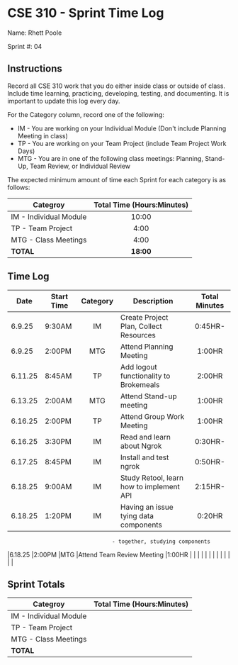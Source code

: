 # CSE 310 - Sprint Time Log

Name: Rhett Poole

Sprint #: 04

## Instructions

Record all CSE 310 work that you do either inside class or outside of class.  Include time learning, practicing, developing, testing, and documenting.  It is important to update this log every day.

For the Category column, record one of the following:
* IM - You are working on your Individual Module (Don't include Planning Meeting in class)
* TP - You are working on your Team Project (include Team Project Work Days)
* MTG - You are in one of the following class meetings: Planning, Stand-Up, Team Review, or Individual Review

The expected minimum amount of time each Sprint for each category is as follows:

|Categroy                       |Total Time (Hours:Minutes)|
|-------------------------------|:------------------------:|
|IM - Individual Module         |          10:00           |
|TP - Team Project              |           4:00           |
|MTG - Class Meetings           |           4:00           |
|**TOTAL**                      |        **18:00**         |

## Time Log

|Date      |Start Time|Category|Description                                 |Total Minutes|
|----------|----------|:------:|--------------------------------------------|:-----------:|
|6.9.25    |9:30AM    |IM      |Create Project Plan, Collect Resources      |0:45HR-      |
|6.9.25    |2:00PM    |MTG     |Attend Planning Meeting                     |1:00HR       |
|6.11.25   |8:45AM    |TP      |Add logout functionality to Brokemeals      |2:00HR       |
|6.13.25   |2:00AM    |MTG     |Attend Stand-up meeting                     |1:00HR       |
|6.16.25   |2:00PM    |TP      |Attend Group Work Meeting                   |1:00HR       |
|6.16.25   |3:30PM    |IM      |Read and learn about Ngrok                  |0:30HR-      |
|6.17.25   |8:45PM    |IM      |Install and test ngrok                      |0:50HR-      |
|6.18.25   |9:00AM    |IM      |Study Retool, learn how to implement API    |2:15HR-      |
|6.18.25   |1:20PM    |IM      |Having an issue tying data components       |0:20HR       |
                                     - together, studying components                     
|6.18.25   |2:00PM    |MTG     |Attend Team Review Meeting                  |1:00HR         |
|          |          |        |                                            |             |
|          |          |        |                                            |             |



## Sprint Totals

|Categroy                       |Total Time (Hours:Minutes)|
|-------------------------------|:------------------------:|
|IM - Individual Module         |                          |
|TP - Team Project              |                          |
|MTG - Class Meetings           |                          |
|**TOTAL**                      |                          |
